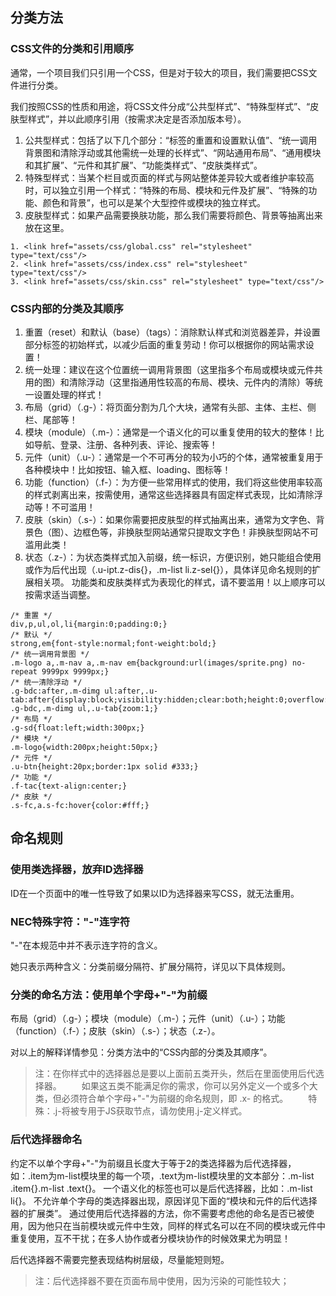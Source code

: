 ## 分类方法
### CSS文件的分类和引用顺序

通常，一个项目我们只引用一个CSS，但是对于较大的项目，我们需要把CSS文件进行分类。

我们按照CSS的性质和用途，将CSS文件分成“公共型样式”、“特殊型样式”、“皮肤型样式”，并以此顺序引用（按需求决定是否添加版本号）。

1. 公共型样式：包括了以下几个部分：“标签的重置和设置默认值”、“统一调用背景图和清除浮动或其他需统一处理的长样式”、“网站通用布局”、“通用模块和其扩展”、“元件和其扩展”、“功能类样式”、“皮肤类样式”。
2. 特殊型样式：当某个栏目或页面的样式与网站整体差异较大或者维护率较高时，可以独立引用一个样式：“特殊的布局、模块和元件及扩展”、“特殊的功能、颜色和背景”，也可以是某个大型控件或模块的独立样式。
3. 皮肤型样式：如果产品需要换肤功能，那么我们需要将颜色、背景等抽离出来放在这里。

```
1. <link href="assets/css/global.css" rel="stylesheet" type="text/css"/>
2. <link href="assets/css/index.css" rel="stylesheet" type="text/css"/>
3. <link href="assets/css/skin.css" rel="stylesheet" type="text/css"/>
```

### CSS内部的分类及其顺序
1. 重置（reset）和默认（base）（tags）：消除默认样式和浏览器差异，并设置部分标签的初始样式，以减少后面的重复劳动！你可以根据你的网站需求设置！
2. 统一处理：建议在这个位置统一调用背景图（这里指多个布局或模块或元件共用的图）和清除浮动（这里指通用性较高的布局、模块、元件内的清除）等统一设置处理的样式！
3. 布局（grid）（.g-）：将页面分割为几个大块，通常有头部、主体、主栏、侧栏、尾部等！
4. 模块（module）（.m-）：通常是一个语义化的可以重复使用的较大的整体！比如导航、登录、注册、各种列表、评论、搜索等！
5. 元件（unit）（.u-）：通常是一个不可再分的较为小巧的个体，通常被重复用于各种模块中！比如按钮、输入框、loading、图标等！
6. 功能（function）（.f-）：为方便一些常用样式的使用，我们将这些使用率较高的样式剥离出来，按需使用，通常这些选择器具有固定样式表现，比如清除浮动等！不可滥用！
7. 皮肤（skin）（.s-）：如果你需要把皮肤型的样式抽离出来，通常为文字色、背景色（图）、边框色等，非换肤型网站通常只提取文字色！非换肤型网站不可滥用此类！
8. 状态（.z-）：为状态类样式加入前缀，统一标识，方便识别，她只能组合使用或作为后代出现（.u-ipt.z-dis{}，.m-list li.z-sel{}），具体详见命名规则的扩展相关项。
功能类和皮肤类样式为表现化的样式，请不要滥用！以上顺序可以按需求适当调整。

```
/* 重置 */
div,p,ul,ol,li{margin:0;padding:0;}
/* 默认 */
strong,em{font-style:normal;font-weight:bold;}
/* 统一调用背景图 */
.m-logo a,.m-nav a,.m-nav em{background:url(images/sprite.png) no-repeat 9999px 9999px;}
/* 统一清除浮动 */
.g-bdc:after,.m-dimg ul:after,.u-tab:after{display:block;visibility:hidden;clear:both;height:0;overflow:hidden;content:'.';}
.g-bdc,.m-dimg ul,.u-tab{zoom:1;}
/* 布局 */
.g-sd{float:left;width:300px;}
/* 模块 */
.m-logo{width:200px;height:50px;}
/* 元件 */
.u-btn{height:20px;border:1px solid #333;}
/* 功能 */
.f-tac{text-align:center;}
/* 皮肤 */
.s-fc,a.s-fc:hover{color:#fff;}
```

## 命名规则
### 使用类选择器，放弃ID选择器
ID在一个页面中的唯一性导致了如果以ID为选择器来写CSS，就无法重用。

### NEC特殊字符："-"连字符
"-"在本规范中并不表示连字符的含义。

她只表示两种含义：分类前缀分隔符、扩展分隔符，详见以下具体规则。

### 分类的命名方法：使用单个字母+"-"为前缀
布局（grid）（.g-）；模块（module）（.m-）；元件（unit）（.u-）；功能（function）（.f-）；皮肤（skin）（.s-）；状态（.z-）。

对以上的解释详情参见：分类方法中的“CSS内部的分类及其顺序”。

>注：在你样式中的选择器总是要以上面前五类开头，然后在里面使用后代选择器。
>　　如果这五类不能满足你的需求，你可以另外定义一个或多个大类，但必须符合单个字母+"-"为前缀的命名规则，即 .x- 的格式。
>　　特殊：.j-将被专用于JS获取节点，请勿使用.j-定义样式。

### 后代选择器命名
约定不以单个字母+"-"为前缀且长度大于等于2的类选择器为后代选择器，如：.item为m-list模块里的每一个项，.text为m-list模块里的文本部分：.m-list .item{}.m-list .text{}。
一个语义化的标签也可以是后代选择器，比如：.m-list li{}。
不允许单个字母的类选择器出现，原因详见下面的“模块和元件的后代选择器的扩展类”。
通过使用后代选择器的方法，你不需要考虑他的命名是否已被使用，因为他只在当前模块或元件中生效，同样的样式名可以在不同的模块或元件中重复使用，互不干扰；在多人协作或者分模块协作的时候效果尤为明显！

后代选择器不需要完整表现结构树层级，尽量能短则短。

>注：后代选择器不要在页面布局中使用，因为污染的可能性较大；

